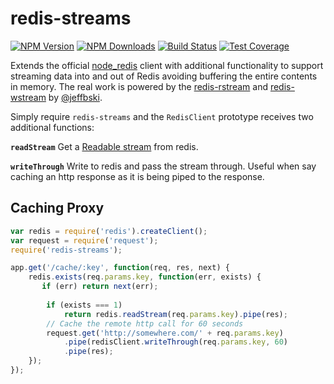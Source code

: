 # redis-streams

[![NPM Version][npm-image]][npm-url]
[![NPM Downloads][downloads-image]][downloads-url]
[![Build Status][travis-image]][travis-url]
[![Test Coverage][coveralls-image]][coveralls-url]

Extends the official [node_redis](https://www.npmjs.com/package/redis) client with additional functionality to support streaming data into and out of Redis avoiding buffering the entire contents in memory. The real work is powered by the [redis-rstream](https://www.npmjs.com/package/redis-rstream) and [redis-wstream](https://www.npmjs.com/package/redis-wstream) by [@jeffbski](https://github.com/jeffbski).

Simply require `redis-streams` and the `RedisClient` prototype receives two additional functions: 

__`readStream`__ Get a [Readable stream](http://nodejs.org/api/stream.html#stream_class_stream_readable) from redis. 

__`writeThrough`__ Write to redis and pass the stream through. Useful when say caching an http response as it is being piped to the response.

## Caching Proxy

```js
var redis = require('redis').createClient();
var request = require('request');
require('redis-streams');

app.get('/cache/:key', function(req, res, next) {
	redis.exists(req.params.key, function(err, exists) {
	   if (err) return next(err);
	   
		if (exists === 1)
			return redis.readStream(req.params.key).pipe(res);		
		// Cache the remote http call for 60 seconds
		request.get('http://somewhere.com/' + req.params.key)
			.pipe(redisClient.writeThrough(req.params.key, 60)
			.pipe(res);
	});
});
```

[npm-image]: https://img.shields.io/npm/v/redis-streams.svg?style=flat
[npm-url]: https://npmjs.org/package/redis-streams
[travis-image]: https://img.shields.io/travis/4front/redis-streams.svg?style=flat
[travis-url]: https://travis-ci.org/4front/redis-streams
[coveralls-image]: https://img.shields.io/coveralls/4front/redis-streams.svg?style=flat
[coveralls-url]: https://coveralls.io/r/4front/redis-streams?branch=master
[downloads-image]: https://img.shields.io/npm/dm/redis-streams.svg?style=flat
[downloads-url]: https://npmjs.org/package/redis-streams




